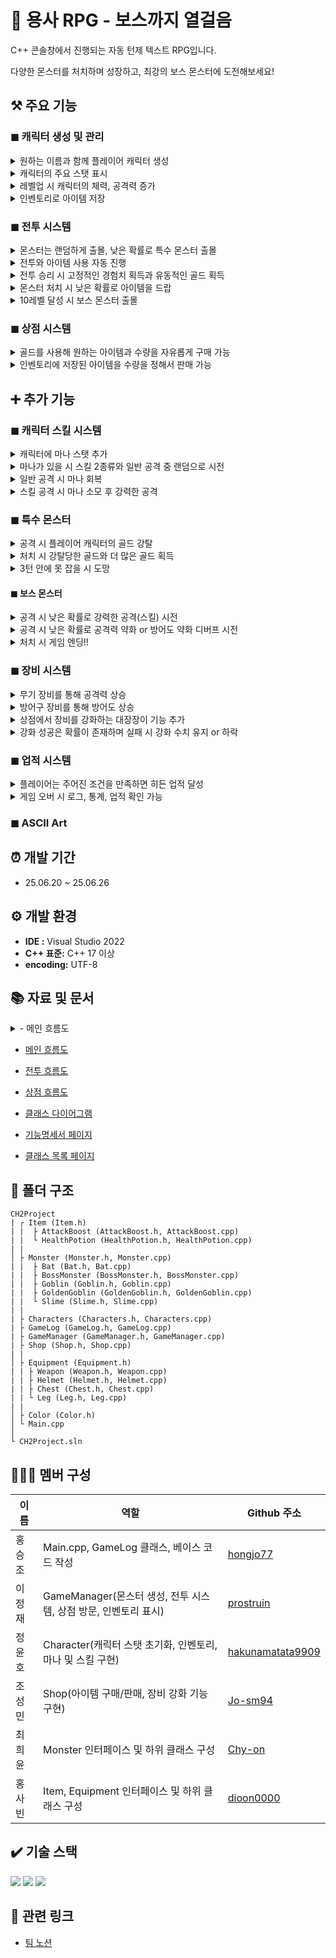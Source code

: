 # 👾 용사 RPG - 보스까지 열걸음

C++ 콘솔창에서 진행되는 자동 턴제 텍스트 RPG입니다.

다양한 몬스터를 처치하며 성장하고, 최강의 보스 몬스터에 도전해보세요!

## ⚒️ 주요 기능

### ◼ 캐릭터 생성 및 관리

<details>
    <summary>원하는 이름과 함께 플레이어 캐릭터 생성</summary>

![image](https://github.com/user-attachments/assets/04b1baa6-6881-4e20-a4fc-77b9929fc221)
```c++
Characters::Characters(const string& inName)
	: Name(inName), Level(1), Health(200), MaxHealth(200), Attack(30), Experience(0), Gold(0), MaxMana(100),CurrentMana(100)
{
```

```c++
cout << "캐릭터 이름을 입력하세요: ";
getline(cin, Name);
	// 이름이 비었거나 맨 앞이 공백이면 다시 입력
if (Name.empty() || Name[0] == ' ') {
	cout << RED << "이름은 공백으로 시작할 수 없습니다. 다시 입력해주세요." << RESET << endl;
	continue;
}
	break;
}

// 캐릭터 인스턴스 생성
Characters* player = Characters::GetInstance(Name);
```
</details>
<details>
	<summary>캐릭터의 주요 스탯 표시</summary>

![image](https://github.com/user-attachments/assets/b2c0dd2e-00b6-4f20-a3b1-3072fe6884c2)

```c++
void Characters::DisplayStatus() const
{
	cout << "이름: " << Name << " | 레벨: " << Level << " | 체력: " << Health << "/" << MaxHealth << " | 방어력: " << GetTotalArmorStat()
	<< " | 공격력: (" << Attack <<" + "<<this->weapon->GetStat()<<")" << " | 경험치: " << Experience << " | 골드: " << Gold << endl;
}
```
</details>
<details>
	<summary>레벨업 시 캐릭터의 체력, 공격력 증가</summary>

![image](https://github.com/user-attachments/assets/2b16b62d-3eb9-4246-99f5-cc118f490972)
![image](https://github.com/user-attachments/assets/93864d1a-1398-4728-85c1-d0faa3ba8cdc)

```c++
void Characters::LevelUp()
{
    // 최대 레벨 10
    if (Level >= 10)
    {
        return;
    }
    Experience -= 100;
    Level++;
    MaxHealth += Level * 20;
    Attack += Level * 5;
    Health = MaxHealth;
    cout << "레벨업! 현재 레벨: " << Level << " | 체력: " << MaxHealth << " | 공격력: " << Attack << endl;
}	
```
</details>
<details>
	<summary>인벤토리로 아이템 저장</summary>

![image](https://github.com/user-attachments/assets/4697e35c-da7c-4a96-bcc1-278015829a4c)

```c++
Characters::Characters(const string& inName)
: Name(inName), Level(1), Health(200), MaxHealth(200), Attack(30), Experience(0), Gold(0), MaxMana(100),CurrentMana(100)
{
	this->InitEquipment();
	this->Inventory = {new HealthPotion(), new AttackBoost()};
	cout << "캐릭터 " << Name << " 생성 완료! 레벨: " << Level << ", 체력: " << Health << ", 공격력: " << Attack << endl;
	cout << endl;
}
```

```c++
// 체력포션 생성자 초기값 [ Name : Health Potion, Amount : 0 ]
HealthPotion::HealthPotion() : Item("Health Potion", 0) {}
```

```c++
//공격력 증가포션 생성자 Name : Attack Boost
AttackBoost::AttackBoost() : Item("Attack Boost", 0) {}
```
</details>


### ◼ 전투 시스템

<details>
	<summary>몬스터는 랜덤하게 출몰, 낮은 확률로 특수 몬스터 출몰</summary>

![image](https://github.com/user-attachments/assets/ed042ea1-6a41-4107-89d3-4a5ec190a025)

```c++
Monster* GameManager::GenerateMonster(int level) 
{
    int type = rand() % 10;
    switch (type)
    {
    case 0:
    case 1:
    case 2:
    case 3:
        return new Goblin(level);
    case 4:
    case 5:
    case 6: 
        return new Bat(level);
    case 7:
    case 8: 
        return new Slime(level);
    case 9: 
        return new GoldenGoblin(level);
    default: return new Goblin(level);
    }
}
```
</details>
<details>
	<summary>전투와 아이템 사용 자동 진행</summary>

![image](https://github.com/user-attachments/assets/b929222d-3a07-4abf-b5c2-188b5d5c6f72)

```c++
// 1. 아이템 사용
if (!player.GetInventory().empty())
{
	int useItemChance = rand() % 100;
	// 30% 확률
	if (useItemChance < 30)
	{
		// 가지고 있는 아이템 중 랜덤
		int itemIndex = rand() % player.GetInventory().size();
		// 아이템 사용
                player.GetInventory()[itemIndex]->Use(player);
	}
}
```
</details>
<details>
	<summary>전투 승리 시 고정적인 경험치 획득과 유동적인 골드 획득</summary>

![image](https://github.com/user-attachments/assets/ee7ee9a2-451b-403d-afe3-2c263842346f)

```c++
void Monster::OnDeath(Characters& player) {
    cout << endl;
    cout << Name << " 처치!" << endl;

    // 적을 물리쳤을 때 얻는 골드
    int goldReward = 10 + rand() % 11;
    // 플레이어 경험치 + 50 exp
    player.SetExperience(player.GetExperience() + 50);
    // 플레이어 골드 + 10~20 골드
    player.SetGold(player.GetGold() + goldReward);
    cout << player.GetName() << "가 50 EXP와 " << goldReward << " 골드를 획득했습니다. 현재 EXP: " 
        << player.GetExperience() << "/100, 골드: " << player.GetGold() << endl;
.
.
.
}
```
</details>
<details>
	<summary>몬스터 처치 시 낮은 확률로 아이템을 드랍</summary>

![image](https://github.com/user-attachments/assets/b73faf26-8113-448d-ab23-58890e9bd659)

```c++
void Monster::OnDeath(Characters& player) {
.
.
.
// 30% 확률로 아이템 드랍
    int dropChance = rand() % 100;
    if (dropChance < 30)
    {
        int index = DropItem();
        auto& playerInventory = player.GetInventory();
        playerInventory[index]->SetAmount(playerInventory[index]->GetAmount() + 1);
        cout << player.GetName() << "이(가) " << playerInventory[index]->GetName() << "을(를) 1개 획득했습니다!" << endl;
    }
}
```
```c++
// 몬스터가 아이템을 드랍
int Monster::DropItem() 
{
    int itemType = rand() % 2;
    if (itemType == 0)
    {
        cout << Name << "이(가) Health Potion을(를) 드랍했습니다!" << endl;
    }
    else
    {
        cout << Name << "이(가) Attack Boost을(를) 드랍했습니다!" << endl;
    }
    return itemType;
}
```
</details>
<details>
	<summary>10레벨 달성 시 보스 몬스터 출몰</summary>

![image](https://github.com/user-attachments/assets/994188b6-d06c-4d07-8533-94727d4cf15d)

```c++
// 10레벨이면 보스전 입장
if (player->GetLevel() >= 10)
{
	GameLog::GetInstance()->AddLog(std::string(BLUE)+"보스층"+RESET);
        system("cls");
        player->DisplayStatus();
        cout << endl;

        // 보스 생성
        BossMonster* boss = manager.GenerateBossMonster(player->GetLevel());
        // 보스 전투
        manager.Battle(*player, *boss);
        delete boss;
}
```
</details>


### ◼ 상점 시스템

<details>
	<summary>골드를 사용해 원하는 아이템과 수량을 자유롭게 구매 가능</summary>


![image](https://github.com/user-attachments/assets/c76bc78d-aa61-4728-bcfa-d6ddcf30379a)
![image](https://github.com/user-attachments/assets/9b449255-e09b-4ca1-a9ba-86ce64c92a5c)

```c++
void Shop::BuyItem(int index, Characters& player)
{
    // 인덱스 확인
    if (index < 0 || index >= (int)AvailableItems.size())
    {
        cout << "잘못된 인덱스입니다." << endl;
        return;
    }

    string name = AvailableItems[index]->GetName();
    
    cout << name << "을(를) 선택하셨습니다. 구매 개수 선택 (0: 취소) : ";
    int count = 0;
    cin >> count;
    cin.ignore(numeric_limits<streamsize>::max(), '\n');

    if (count == 0) {
        cout << "아이템 구매를 취소하셨습니다.\n" << endl;
        return;
    }

    // 힐포션 선택하면 10원 아니면 (Attack boost인경우) 15원
    int price = (name == "Health Potion") ? 10 : 15;
    if (player.GetGold() < price * count)
    {
        cout << "골드가 부족합니다.\n" << endl;
        return;
    }
    
    auto& inv = player.GetInventory();
    inv[index]->SetAmount(inv[index]->GetAmount() + count);

    player.SetGold(player.GetGold() - (price * count));
    cout << inv[index]->GetName() << "을(를) "<< count << "개 구매했습니다!\n" << endl;
    GameLog::GetInstance()->GoldAchievement(-price);
    
}
```
</details>
<details>
	<summary>인벤토리에 저장된 아이템을 수량을 정해서 판매 가능</summary>

![image](https://github.com/user-attachments/assets/f4ce0329-3f63-4f48-a3ad-c272fe58d028)
![image](https://github.com/user-attachments/assets/2784c650-b2bd-42cf-8ef0-d93fd3e63515)

```c++
void Shop::SellItem(int index, Characters& player)
{
    auto& inv = player.GetInventory();
    // 인덱스 확인
    if (index < 0 || index >= (int)inv.size())
    {
        cout << "잘못된 인덱스입니다." << endl;
        return;
    }
    string name = inv[index]->GetName();
    cout << name << "을(를) 선택하셨습니다. (현재 소지 개수 : " << inv[index]->GetAmount() << ")" << endl;
    if (inv[index]->GetAmount() <= 0) {
        cout << "판매 할 수 있는 수량이 없습니다.\n" << endl;
        return;
    }

    while (true) {

        cout << "판매 개수 선택(0: 취소) : ";
        int count = 0;
        cin >> count;
        cin.ignore(numeric_limits<streamsize>::max(), '\n');

        if (count == 0) {
            cout << "아이템 판매를 취소하셨습니다.\n" << endl;
            return;
        }

        // 힐포션 선택하면 10원 아니면 (Attack boost인경우) 15원
        int price = (name == "Health Potion") ? 10 : 15;
        // 원래 가격의 60%만 지급
        int sellPrice = static_cast<int>(price * 0.6);

        if (inv[index]->GetAmount() < count) {
            cout << "판매 가능한 개수를 넘었습니다.\n" << endl;
            continue;
        }

        player.SetGold(player.GetGold() + (sellPrice * count));
        cout << inv[index]->GetName() << "을(를) " << count << "개 판매했습니다. " << sellPrice * count << " 골드를 받았습니다.\n" << endl;

        inv[index]->SetAmount(inv[index]->GetAmount() - count);
        break;
    }
}
```
</details>



## ➕ 추가 기능

### ◼ 캐릭터 스킬 시스템

<details>
	<summary>캐릭터에 마나 스탯 추가</summary>

```c++
class Characters
{
private:
    static Characters* Instance;
    string Name;
    int Level;
    int Health;
    int MaxHealth;
    int Attack;
    int Experience;
    int Gold;
    int MaxMana; //최대 마나 추가
    int CurrentMana; //현재 마나 추가
```
</details>
<details>
	<summary>마나가 있을 시 스킬 2종류와 일반 공격 중 랜덤으로 시전</summary>

</details>
<details>
	<summary>일반 공격 시 마나 회복</summary>

</details>
<details>
	<summary>스킬 공격 시 마나 소모 후 강력한 공격</summary>

![image](https://github.com/user-attachments/assets/0007f663-dd05-46c8-8251-03678acdacdb)

```c++
int Characters::RandomAttack()
{
    //공격 타입 설정
    Characters::RandomSkill();
    int Attack = this->Attack + this->weapon->GetStat();

    auto recoverMana = [this](int n)
        {   
                CurrentMana += n;

            if (CurrentMana > MaxMana)
                CurrentMana = MaxMana;
        };

    switch (currentAttackType)
    {
    case AttackType::Normal:
        recoverMana(10);
        return Attack;
    
    case AttackType::Strike:
        if (CurrentMana >= 20)
        {
            CurrentMana -= 20;
            return Attack + 20;
        }
        else
        {
            recoverMana(10);
            this->currentAttackType = AttackType::Normal;
            return Attack;
        }
    
    case AttackType::FireBall:
        if (CurrentMana >= 50)
        {
            CurrentMana -= 50;
            return Attack + 40;
        }

        else
        {
            recoverMana(10);
            this->currentAttackType = AttackType::Normal;
            return Attack;
        }

    default:
        recoverMana(10);
        this->currentAttackType = AttackType::Normal;
        return Attack;
    }
}
```
```c++
std::ostringstream oss;

enemy.TakeDamage(player.RandomAttack());
if (player.GetAttackType() == AttackType::Normal)
{
	oss.str("");
	oss.clear();
	oss << player.GetName() << "이(가) " << enemy.GetName() << "를(을) 공격합니다." << endl;
	GameLog::GetInstance()->PrintAndLog(oss.str());
}
else if(player.GetAttackType()==AttackType::Strike)
{
	oss.str("");
	oss.clear();
	oss << player.GetName() << "이(가) " << enemy.GetName() << "에게 Strike를 사용합니다." << endl;
	GameLog::GetInstance()->PrintAndLog(oss.str());
}
else
{
	oss.str("");
	oss.clear();
	oss << player.GetName() << "이(가) " << enemy.GetName() << "에게 FireBall을 사용합니다." << endl;
	GameLog::GetInstance()->PrintAndLog(oss.str());
}
oss.str("");
oss.clear();
```
</details>


### ◼ 특수 몬스터

<details>
	<summary>공격 시 플레이어 캐릭터의 골드 강탈</summary>

![image](https://github.com/user-attachments/assets/97b4424e-23c1-4ccf-9738-49744534fdaa)

```c++
void GoldenGoblin::AttackPlayer(Characters& player) 
{
	int prevPlayerHealth = player.GetHealth();
	int ArmorSubAttack = 0;
	if (player.GetTotalArmorStat() - Attack > 0) {
		ArmorSubAttack = 0;
	}
	else {
		ArmorSubAttack = player.GetTotalArmorStat() - Attack;
	}
	int newHealth = prevPlayerHealth + ArmorSubAttack;
	int prevGold = player.GetGold();
	if (prevGold > 0) 
	{
		int newGold = prevGold - GoldAttack;
		StolenMoney += GoldAttack;
		if (newGold < 0) { newGold = 0; }
		player.SetGold(newGold);
	}

	if (newHealth < 0) { newHealth = 0; }
	player.SetHealth(newHealth);
	cout << Name << "이(가) " << player.GetName() << "를 공격합니다! "
		<< player.GetName() << " 체력: " << prevPlayerHealth << " → " << player.GetHealth();
	if (prevGold > 0) 
	{
		cout << " 골드: " << prevGold << " -> " << player.GetGold() << endl;
	}
	else 
	{
		cout << " 골드: "<< player.GetGold() << endl;
	}
	cout << endl;
	// 로그 추가
	GameLog::GetInstance()->TakeDamageAchievement(-ArmorSubAttack);
}
```
</details>
<details>
	<summary>처치 시 강탈당한 골드와 더 많은 골드 획득</summary>

![image](https://github.com/user-attachments/assets/73150ca5-10a4-45d5-8fa7-4ed1b3af75b0)

```c++
void GoldenGoblin::OnDeath(Characters& player) 
{
	cout << endl;
	cout << Name << " 처치!" << endl;

	// 적을 물리쳤을 때 얻는 골드 (훔친 돈 포함)
	int goldReward = (100 + rand() % 100) + StolenMoney;
	// 플레이어 경험치 + 50 exp
	player.SetExperience(player.GetExperience() + 50);
	// 플레이어 골드 + 100~200 골드 + 훔친 돈
	player.SetGold(player.GetGold() + goldReward);
	cout << player.GetName() << "가 50 EXP와 " << goldReward << " 골드를 획득했습니다. 현재 EXP: "
		<< player.GetExperience() << "/100, 골드: " << player.GetGold() << endl;

	// 30% 확률로 아이템 드랍
	int dropChance = rand() % 100;
	if (dropChance < 30)
	{
		int index = DropItem();
		auto& playerInventory = player.GetInventory();
		playerInventory[index]->SetAmount(playerInventory[index]->GetAmount() + 1);
		cout << player.GetName() << "이(가) " << playerInventory[index]->GetName() << "을(를) 1개 획득했습니다!" << endl;
	}
	// 로그 추가
	GameLog::GetInstance()->GoldAchievement(goldReward);
}
```
</details>
<details>
	<summary>3턴 안에 못 잡을 시 도망</summary>

![image](https://github.com/user-attachments/assets/7b9b8b98-0330-4a4d-be3e-db6e6dbd4fbd)

```c++
if(enemy.IsGoldenGoblin() && BattleCount >= 4)
{
	oss.str("");
	oss.clear();
    oss << enemy.GetName() << "이(가) 전투에서 도망쳤습니다!" << endl;
	GameLog::GetInstance()->PrintAndLog(oss.str());
    enemy.TakeDamage(enemy.GetHealth()); //체력 0으로 만들어 죽은 상태로 처리

    //턴 초기화
    BattleCount = 1;
    break;
}
```
</details>


#### ◼ 보스 몬스터

<details>
	<summary>공격 시 낮은 확률로 강력한 공격(스킬) 시전</summary>


![image](https://github.com/user-attachments/assets/88f7045d-1a34-498c-a8e9-7b76b21fcd55)

```c++
//30% 확률로 스킬 공격
int skillChance = chanceDistribution(rng);
if (skillChance < 30)
{
	cout << Name << "이(가) 강력한 기술로 " << player.GetName() << "를 공격합니다! ";
        IsSkill = true;
        if (player.GetTotalArmorStat() - SkillAttack > 0) {
            ArmorSubAttack = 0;
        }
        else {
            ArmorSubAttack = player.GetTotalArmorStat() - SkillAttack;
        }
        newHealth = prevPlayerHealth + ArmorSubAttack;
}
else
{
        cout << Name << "이(가) " << player.GetName() << "를 공격합니다! ";
        if (player.GetTotalArmorStat() - Attack > 0) {
            ArmorSubAttack = 0;
        }
        else {
            ArmorSubAttack = player.GetTotalArmorStat() - Attack;
        }
        newHealth = prevPlayerHealth + ArmorSubAttack;
}

if (newHealth < 0)
{
        newHealth = 0;
}
player.SetHealth(newHealth);

cout<< player.GetName() << " 체력: " << prevPlayerHealth << " → " << player.GetHealth() << endl;

```
</details>
<details>
	<summary>공격 시 낮은 확률로 공격력 약화 or 방어도 약화 디버프 시전</summary>

```c++
// 일반 공격 시 각각 20% 확률로 공격력 감소, 방어력 감소 디버프
if (!IsSkill)
{
 	int debuffChance = chanceDistribution(rng);
        if (debuffChance >= 0 && debuffChance < 20)
        {
            int prevPlayerAttack = player.GetBaseAttack();
            int DroppedPlayerAttack = static_cast<int>(player.GetBaseAttack() * 0.8);
            player.SetAttack(DroppedPlayerAttack);

            cout << player.GetName() << "이(가) 공격력 감소 디버프에 걸렸습니다! "
                << player.GetName() << " 공격력: " << prevPlayerAttack << " → " << player.GetBaseAttack() << endl;
        }
        else if(debuffChance >=20 && debuffChance < 40)
        {
            int prevPlayerArmorStat = player.GetTotalArmorStat();
            auto EquipList = player.GetEquipments();
            for (auto& equip : EquipList) {
                if (equip->GetStat() > 0) {
                    equip->SetStat(equip->GetStat() - 5);
                }
                else {
                    equip->SetStat(0);
                }
            }
            cout << player.GetName() << "이(가) 방어력 감소 디버프에 걸렸습니다! "
                << player.GetName() << "방어력: " << prevPlayerArmorStat << " → " << player.GetTotalArmorStat() << endl;
        }
}
```
</details>
<details>
	<summary>처치 시 게임 엔딩!!</summary>

```c++

```
</details>


### ◼ 장비 시스템

<details>
	<summary>무기 장비를 통해 공격력 상승</summary>


![image](https://github.com/user-attachments/assets/a7b366eb-e800-4d64-80a2-ac7f751f641f)

```c++
int Characters::RandomAttack()
{
    //공격 타입 설정
    Characters::RandomSkill();
    int Attack = this->Attack + this->weapon->GetStat();

```
</details>
<details>
	<summary>방어구 장비를 통해 방어도 상승</summary>

```c++
int Characters::GetTotalArmorStat()const 
{
    //생성자로 항상 기본장비가 있기 때문에 체크 필요 x
    int total = 0;
    total = this->helmet->GetStat() + this->chest->GetStat() + this->leg->GetStat();
    return total;
 }
```
```c++
void Monster::AttackPlayer(Characters& player) {
	std:stringstream oss;
    int prevPlayerHealth = player.GetHealth();
    int ArmorSubAttack = 0;
    if (player.GetTotalArmorStat() - Attack > 0) {
        ArmorSubAttack = 0;
    }
    else {
        ArmorSubAttack = player.GetTotalArmorStat() - Attack;
    }
    int newHealth = prevPlayerHealth + ArmorSubAttack;

    if (newHealth < 0) { newHealth = 0; }
    player.SetHealth(newHealth);
    oss << Name << "이(가) " << player.GetName() << "를 공격합니다." << endl;
    oss << player.GetName() << " 체력: " << GREEN << prevPlayerHealth << RESET << " → " << RED<< player.GetHealth() << RESET << endl;
    GameLog::GetInstance()->PrintAndLog(oss.str());
	cout << endl;
	// 로그 추가
	GameLog::GetInstance()->TakeDamageAchievement(-ArmorSubAttack);
}
```
</details>
<details>
	<summary>상점에서 장비를 강화하는 대장장이 기능 추가</summary>

![image](https://github.com/user-attachments/assets/fa9edc7b-1fbb-46b6-8dbe-051f2bcf621b)

```c++
shopInstance.DisplayItems();
        cout << "골드: " << player.GetGold() << endl;
        cout << "1. 아이템 구매 2. 아이템 판매 3. 장비 강화 0. 상점 나가기 " << endl;
        cout << "선택: ";
        int menu = 0;
        cin >> menu;
```
```c++
else if (menu == 3)
{
	shopInstance.EquipEnhance(player);
	system("cls");
}
```
</details>
<details>
	<summary>강화 성공은 확률이 존재하며 실패 시 강화 수치 유지 or 하락</summary>

![image](https://github.com/user-attachments/assets/215c4689-289a-47fd-a940-76f6f60947ee)

![image](https://github.com/user-attachments/assets/0ce863a2-4016-4c5e-b2a1-e14c78fe300b)
![image](https://github.com/user-attachments/assets/b44ae707-28e4-4646-ad26-15cc6df4b0b2)
![image](https://github.com/user-attachments/assets/bd20e588-e944-49e3-a866-929cdf96fea0)

```c++
int EnhanceLogic(int EnLevel) {
    if (EnLevel == 0) {
        return 90;
    }
    else if (EnLevel == 1) {
        return 75;
    }
    else if (EnLevel == 2) {
        return 60;
    }
    else if (EnLevel == 3) {
        return 45;
    }
    else if (EnLevel == 4) {
        return 30;
    }

    return 0;
}
```
```c++
void Shop::EquipEnhance(Characters& player) {


    auto EquipList = player.GetEquipments();
    
    while (true) {
        system("cls");
        cout << "현재 소지 금액 " << player.GetGold() << endl;
        cout << YELLOW << "============================================" <<  endl;
        for (int i = 0; i < EquipList.size(); i++) {
            cout << i + 1 << ". " << EquipList[i]->GetName() << "  강화레벨 : " << EquipList[i]->GetEnLevel();
            if (EquipList[i]->GetEnLevel() == 5) {
                cout << "  강화 소모 골드 : -" << endl;
            }
            else {
                cout << "  강화 소모 골드 : " << (EquipList[i]->GetEnLevel() + 1) * 5 << endl;
            }
            
        }
        cout << "============================================" << RESET << endl;
        cout << "강화할 아이템을 선택하세요 (0: 취소) : ";

        int equipIdx = 0;
        cin >> equipIdx;
        
        if (cin.fail()) {
            cin.clear();
            cin.ignore(numeric_limits<streamsize>::max(), '\n');
            equipIdx = EquipList.size() + 1;
        }
        else {
            cin.ignore(numeric_limits<streamsize>::max(), '\n');
        }

        if (equipIdx == 0) return;
        if (equipIdx > EquipList.size()) {
            cout << "잘못된 입력입니다." << endl;
            system("pause");
            continue;
        }

        int EnLevel = EquipList[equipIdx - 1]->GetEnLevel();
        int Stat = EquipList[equipIdx - 1]->GetStat();

        if (EnLevel >= 5) {
            cout << "장비 강화가 끝난 장비입니다. \n" << endl;
            system("pause");
            continue;
        }

        int useGold = (EnLevel + 1) * 5;

        if (player.GetGold() < useGold)
        {
            cout << "골드가 부족합니다. \n" << endl;
            system("pause");
            continue;
        }
        player.SetGold(player.GetGold() - useGold);
		GameLog::GetInstance()->GoldAchievement(-useGold);

        //확률
        int probability = rand() % 100;

        int count = 0;
        while (count < 6) {
            if (count % 2 == 0) {
                system("cls");
                cout << "_____________" << endl;
                cout << "|            |" << endl;
                cout << "|____________|" << endl;
                cout << "     |  |        " << endl;
                cout << "     |  |        " << endl;
                cout << "     |  |        " << endl;
                cout << "     |  |        " << endl;
                cout << "     |__|        " << endl;

                Sleep(300);
                count++;
            }
            else {
                system("cls");
                cout << "             _____" << endl;
                cout << "             |    |" << endl;
                cout << "_____________|    |" << endl;
                cout << "|____________|    |   땅~" << endl;
                cout << "             |    |" << endl;
                cout << "             |____|" << endl;
                cout << "\x1b[91m""         +*\\*\\+*+*/+/+*" << RESET << endl;
                cout << RED << "           *\\*\\+*/+/+" << RESET << endl;

                Sleep(300);
                count++;
            }
        }

        if (probability < EnhanceLogic(EnLevel)) {
            cout << GREEN << "\n강화에 성공하셨습니다! \n" << RESET << endl;
            EquipList[equipIdx - 1]->SetEnLevel(EnLevel + 1);
            EquipList[equipIdx - 1]->SetStat(Stat + 7);

            GameLog::GetInstance()->EquipmentAchievement(
                EquipList[equipIdx - 1]->GetName(),
                EquipList[equipIdx - 1]->GetEnLevel(),
                0
            );

            system("pause");
        }
        else {
            cout << RED << "\n강화에 실패하셨습니다. \n" << RESET << endl;
            GameLog::GetInstance()->EquipmentAchievement(
                EquipList[equipIdx - 1]->GetName(),
                EquipList[equipIdx - 1]->GetEnLevel(),
                1
            );

            if (0 == rand() % 5 && EquipList[equipIdx - 1]->GetEnLevel() != 0) {
                cout << RED << "강화에 실패하여 강화 레벨이 하락하였습니다. \n" << RESET << endl;
                EquipList[equipIdx - 1]->SetEnLevel(EnLevel - 1);
                EquipList[equipIdx - 1]->SetStat(Stat - 5);

                GameLog::GetInstance()->EquipmentAchievement(
                    EquipList[equipIdx - 1]->GetName(),
                    EquipList[equipIdx - 1]->GetEnLevel(),
                    2
                );
            }

            system("pause");

        }
    }
}
```
</details>


### ◼ 업적 시스템

<details>
	<summary>플레이어는 주어진 조건을 만족하면 히든 업적 달성</summary>

![image](https://github.com/user-attachments/assets/4398cd16-ac17-4d35-ad22-00cfaa3e8289)

```c++
void GameLog::KillAchievement(const std::string& monsterName)
{
    statistics[monsterName + "_killed"]++;

    if (monsterName == "Goblin" && statistics["Goblin_killed"] == 5)
    {
        if (!IsAchieved("고블린 5마리 처치"))
        {
            CheckAchievement("고블린 5마리 처치");
        }
    }
	if (monsterName == "Bat" && statistics["Bat_killed"] == 5)
    {
        if (!IsAchieved("박쥐 5마리 처치"))
        {
            CheckAchievement("박쥐 5마리 처치");
        }
    }
	if (monsterName == "Slime" && statistics["Slime_killed"] == 5)
    {
        if (!IsAchieved("슬라임 5마리 처치"))
        {
            CheckAchievement("슬라임 5마리 처치");
        }
    }
	if (monsterName == "Golden Goblin" && statistics["Golden Goblin_killed"] == 5)
    {
        if (!IsAchieved("황금 고블린 5마리 처치"))
        {
            CheckAchievement("황금 고블린 5마리 처치");
        }
    }
}

void GameLog::GoldAchievement(int amount)
{
    if (amount > 0)
    {
        statistics["Gold_Gained"] += amount;

        if (statistics["Gold_Gained"] >= 500 && !IsAchieved("500 골드 획득"))
        {
            CheckAchievement("500 골드 획득");
        }
    }
    else if (amount < 0)
    {
        statistics["Gold_Spent"] += -amount;
        logs.push_back(std::string(YELLOW) +"플레이어가 " + std::to_string(-amount) + "골드를 사용했습니다."+ RESET);

        if (statistics["Gold_Spent"] >= 500 && !IsAchieved("500 골드 사용"))
        {
            CheckAchievement("500 골드 사용");
        }
    }
}

void GameLog::TakeDamageAchievement(int amount)
{
    statistics["Damage_Taken"] += amount;

    if (statistics["Damage_Taken"] >= 1000 && !IsAchieved("받은 데미지 1000 누적"))
    {
        CheckAchievement("받은 데미지 1000 누적");
    }
}

void GameLog::AttackDamageAchievement(int amount)
{
    statistics["Damage_Attack"] += amount;

    if (statistics["Damage_Attack"] >= 1000 && !IsAchieved("준 데미지 1000 누적"))
    {
        CheckAchievement("준 데미지 1000 누적");
    }
}

void GameLog::LevelAchievement(int level)
{
    logs.push_back(std::string(GREEN)+ std::to_string(level)+"레벨 달성!" + RESET);
    if (level >= 10 && !IsAchieved("레벨 10 달성"))
    {
        CheckAchievement("레벨 10 달성");
    }
}

void GameLog::EquipmentAchievement(const std::string& equipmentName, int level, int result)
{
    statistics[equipmentName + "_level"]=level;

	if(result==0)
	{
		logs.push_back(std::string(GREEN)+equipmentName + " 강화에 성공하셨습니다!"+ RESET);
		statistics["upgrade success"]++;
	}
	else if(result==1)
	{
		logs.push_back(std::string(RED)+equipmentName + " 강화에 실패하셨습니다"+ RESET);
		statistics["upgrade fail"]++;
	}
	else
	{
		logs.push_back(std::string(RED)+equipmentName + " downgrade."+ RESET);
		statistics["downgrade"]++;
	}
    

    if (statistics[equipmentName + "_level"] >= 5 && !IsAchieved(equipmentName+"_5강"))
    {
        CheckAchievement(equipmentName+"_5강");
    }
	if (statistics["upgrade success"] >= 10 && !IsAchieved("강화 성공 10번 달성"))
    {
        CheckAchievement("강화 성공 10번 달성");
    }
	else if (statistics["upgrade fail"] >= 10 && !IsAchieved("강화 실패 10번 달성"))
    {
        CheckAchievement("강화 실패 10번 달성");
    }
	if (statistics["downgrade"] >= 10 && !IsAchieved("강화 하락 10번 달성"))
    {
        CheckAchievement("강화 하락 10번 달성");
    }
}
```
</details>
<details>
	<summary>게임 오버 시 로그, 통계, 업적 확인 가능</summary>

![image](https://github.com/user-attachments/assets/121d9067-4719-4448-a827-475e467762da)

![image](https://github.com/user-attachments/assets/8799f127-13a3-4534-a45e-64dbc43ecbdc)
![image](https://github.com/user-attachments/assets/3ba97ad4-9109-4fbb-a87f-e27ed12f482b)
![image](https://github.com/user-attachments/assets/fd270c34-25de-4ae0-b7c4-c74cc375e397)

```c++
while (true)
{
    cout << "1. 로그 출력 2. 통계 출력 3. 업적 출력 0. 게임 종료" << endl;
    cout << "선택: ";
    int logChoice = 0;
    cin >> logChoice;
    if (cin.fail())
	{
        cin.clear();
        cin.ignore(numeric_limits<streamsize>::max(), '\n');
        system("cls");
		cout << RED << "잘못된 입력입니다." << RESET << endl;
		continue;
    }

    if (logChoice == 1)
    {
        GameLog::GetInstance()->PrintLogs();
    }
    else if (logChoice == 2)
    {
        GameLog::GetInstance()->PrintStatistics();
    }
	else if (logChoice == 3)
    {
        GameLog::GetInstance()->PrintAchievement();
    }
    else if (logChoice == 0)
    {
        break;
    }
    else
    {
        cout << RED << "잘못된 입력입니다." << RESET << endl;
    }
}
```
```c++
void GameLog::PrintLogs()
{
    system("cls");
    std::cout << GREEN << "=== 게임 로그 ===" << RESET << std::endl;
    for (const auto& log : logs)
    {
        std::cout << log << std::endl;
    }
}
```
```c++
void GameLog::PrintStatistics()
{
	.
	.
	// 통계 내용
	if (statList.empty())
	{
	    std::string emptyMsg = "기록된 통계가 없습니다";
	    int pad = boxWidth - emptyMsg.length();
	    std::cout << GREEN << "│" << RESET << " " << YELLOW << emptyMsg << RESET << std::string(pad - 1, ' ') << GREEN << "│" << RESET << std::endl;
	}
	else
	{
	    for (const auto& stat : statList)
	    {
	        std::string statMsg = stat.first + ": " + std::to_string(stat.second);
	
	        // 출력 너비 계산 (한글 2칸, 영문/숫자/기호 1칸)
	        int display_len = 0;
	        for (size_t i = 0; i < statMsg.size(); )
	        {
	            unsigned char c = statMsg[i];
	            if ((c & 0x80) == 0)
	            {
	                ++display_len;
	                i++;
	            }
	            else if ((c & 0xE0) == 0xC0)
	            {
	                ++display_len;
	                i += 2;
	            }
	            else if ((c & 0xF0) == 0xE0)
	            {
	                display_len += 2;
	                i += 3;
	            }
	            else if ((c & 0xF8) == 0xF0)
	            {
	                ++display_len;
	                i += 4;
	            }
	            else
	            {
	                i++;
	            }
	        }
	        int pad = boxWidth - 2 - display_len;
	        std::cout << GREEN << "│" << RESET << " " << YELLOW << stat.first << RESET << ": " << stat.second
	                  << std::string(pad, ' ') << GREEN << " │" << RESET << std::endl;
	    }
	}
	.
	.
	.
}
```
```c++
void GameLog::PrintAchievement()
{
	.
	.
	// 업적 내용
	if (achList.empty())
	{
	    std::string emptyMsg = "달성한 업적이 없습니다";
	    int pad = boxWidth - emptyMsg.length();
	    std::cout << GREEN << "│" << RESET << " " << YELLOW << emptyMsg << RESET << std::string(pad - 1, ' ') << GREEN << "│" << RESET << std::endl;
	}
	else
	{
	    for (const auto& msg : achList)
	    {
	        // 출력 너비 계산 (한글 2칸, 영문/숫자/기호 1칸)
	        int display_len = 0;
	        for (size_t i = 0; i < msg.size(); )
	        {
	            unsigned char c = msg[i];
	            if ((c & 0x80) == 0)
	            {
	                ++display_len;
	                i++;
	            }
	            else if ((c & 0xE0) == 0xC0)
	            {
	                ++display_len;
	                i += 2;
	            }
	            else if ((c & 0xF0) == 0xE0)
	            {
	                display_len += 2;
	                i += 3;
	            }
	            else if ((c & 0xF8) == 0xF0)
	            {
	                ++display_len;
	                i += 4;
	            }
	            else
	            {
	                i++;
	            }
	        }
	        int pad = boxWidth - 2 - display_len;
	        std::cout << GREEN << "│" << RESET << " " << YELLOW << msg << RESET
	                  << std::string(pad, ' ') << GREEN << " │" << RESET << std::endl;
	    }
	}
	.
	.
}
```
</details>

### ◼ ASCII Art


## ⏰ 개발 기간

- 25.06.20 ~ 25.06.26

## ⚙️ 개발 환경

- **IDE :** Visual Studio 2022
- **C++ 표준:** C++ 17 이상
- **encoding:** UTF-8

## 📚 자료 및 문서

<details>
	<summary>- 메인 흐름도</summary>
</details>

- [메인 흐름도](https://file.notion.so/f/f/83c75a39-3aba-4ba4-a792-7aefe4b07895/c01d560e-5078-4b20-883b-62fe64cc7eec/MainFlowChart.drawio.pdf?table=block&id=21e2dc3e-f514-805d-becd-ddf9fc6cb2ad&spaceId=83c75a39-3aba-4ba4-a792-7aefe4b07895&expirationTimestamp=1750968000000&signature=-Xe-VazbqJy7mFFNdMAts2rFEJPSLFC9DhpBrHrnbtY&downloadName=MainFlowChart.drawio.pdf)

- [전투 흐름도](https://file.notion.so/f/f/83c75a39-3aba-4ba4-a792-7aefe4b07895/de475ea7-f644-4502-9fa9-4a2e73b5f273/BattleFlowChart.drawio.pdf?table=block&id=21e2dc3e-f514-80e4-9799-f30a08ceb13b&spaceId=83c75a39-3aba-4ba4-a792-7aefe4b07895&expirationTimestamp=1750968000000&signature=h5RzPkQ7QKNxIJ7esQcGW_qsnmdatTXRWtiy6tiF1y4&downloadName=BattleFlowChart.drawio.pdf)

- [상점 흐름도](https://file.notion.so/f/f/83c75a39-3aba-4ba4-a792-7aefe4b07895/87efea06-4ec5-451e-bca0-c53c80f763fb/ShopFlowChart.drawio.pdf?table=block&id=21e2dc3e-f514-80a1-a897-deee0c912420&spaceId=83c75a39-3aba-4ba4-a792-7aefe4b07895&expirationTimestamp=1750968000000&signature=PlCF2AybWRIOA0F1oD_TovDOaY2HPgNX2VxgTv8QzNk&downloadName=ShopFlowChart.drawio.pdf)

- [클래스 다이어그램](https://file.notion.so/f/f/83c75a39-3aba-4ba4-a792-7aefe4b07895/ba0cca75-e6ed-458d-8718-0f922a13ba13/Unreal_CH2_5%EC%A1%B0_%EB%8B%A4%EC%9D%B4%EC%96%B4%EA%B7%B8%EB%9E%A8.pdf?table=block&id=21e2dc3e-f514-8072-a1d8-d19099b36a1e&spaceId=83c75a39-3aba-4ba4-a792-7aefe4b07895&expirationTimestamp=1750968000000&signature=Zxfd_onK7p0zVPCS9KNik8BsHl8VoBCbdKvVHVr7pcg&downloadName=Unreal_CH2_5%EC%A1%B0_%EB%8B%A4%EC%9D%B4%EC%96%B4%EA%B7%B8%EB%9E%A8.pdf)
  
- [기능명세서 페이지](https://teamsparta.notion.site/2182dc3ef51480f59a0ae5fb0ad2cc15?v=2182dc3ef51480d39847000cb7fca957)

- [클래스 목록 페이지](https://hongjo77.github.io/Unreal_CH2/html/annotated.html)


## 📁 폴더 구조

```
CH2Project
| ┌ Item (Item.h)
| |  ├ AttackBoost (AttackBoost.h, AttackBoost.cpp)
| |  └ HealthPotion (HealthPotion.h, HealthPotion.cpp)
| |
│ ├ Monster (Monster.h, Monster.cpp)
| |  ├ Bat (Bat.h, Bat.cpp)
| |  ├ BossMonster (BossMonster.h, BossMonster.cpp)
| |  ├ Goblin (Goblin.h, Goblin.cpp)
| |  ├ GoldenGoblin (GoldenGoblin.h, GoldenGoblin.cpp)
| |  └ Slime (Slime.h, Slime.cpp)
| |
| ├ Characters (Characters.h, Characters.cpp)
| ├ GameLog (GameLog.h, GameLog.cpp)
| ├ GameManager (GameManager.h, GameManager.cpp)
| ├ Shop (Shop.h, Shop.cpp)
| |
│ ├ Equipment (Equipment.h)
| | ├ Weapon (Weapon.h, Weapon.cpp)
| | ├ Helmet (Helmet.h, Helmet.cpp)
| | ├ Chest (Chest.h, Chest.cpp)
| | └ Leg (Leg.h, Leg.cpp)
| |
│ ├ Color (Color.h)
│ └ Main.cpp
│
└ CH2Project.sln
```

## 🧑‍🤝‍🧑 멤버 구성

| 이름   | 역할                                                            | Github 주소                                             |
| ------ | --------------------------------------------------------------- | ------------------------------------------------------- |
| 홍승조 | Main.cpp, GameLog 클래스, 베이스 코드 작성                      | [hongjo77](https://github.com/hongjo77)                 |
| 이정재 | GameManager(몬스터 생성, 전투 시스템, 상점 방문, 인벤토리 표시) | [prostruin](https://github.com/prostruin)               |
| 정윤호 | Character(캐릭터 스탯 초기화, 인벤토리, 마나 및 스킬 구현)      | [hakunamatata9909](https://github.com/hakunamatata9909) |
| 조성민 | Shop(아이템 구매/판매, 장비 강화 기능 구현)                     | [Jo-sm94](https://github.com/Jo-sm94)                   |
| 최희윤 | Monster 인터페이스 및 하위 클래스 구성                          | [Chy-on](https://github.com/Chy-on)                     |
| 홍사빈 | Item, Equipment 인터페이스 및 하위 클래스 구성                  | [dioon0000](https://github.com/dioon0000)               |

## ✔️ 기술 스택

<img src="https://img.shields.io/badge/c++-00599C?style=for-the-badge&logo=c%2B%2B&logoColor=white"> <img src="https://img.shields.io/badge/git-F05032?style=for-the-badge&logo=git&logoColor=white"> <img src="https://img.shields.io/badge/github-181717?style=for-the-badge&logo=github&logoColor=white">

## 🔗 관련 링크

- [팀 노션](https://teamsparta.notion.site/5-1ff2dc3ef5148096b38efc1cbaf5c14d)
